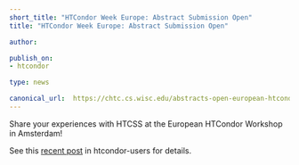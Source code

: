 ```yaml
---
short_title: "HTCondor Week Europe: Abstract Submission Open" 
title: "HTCondor Week Europe: Abstract Submission Open"

author: 

publish_on:
- htcondor

type: news

canonical_url:  https://chtc.cs.wisc.edu/abstracts-open-european-htcondor-week
---
```


Share your experiences with HTCSS at the European HTCondor Workshop in Amsterdam!

See this [recent post](https://www-auth.cs.wisc.edu/lists/htcondor-users/2024-July/msg00085.shtml) in htcondor-users for details.
